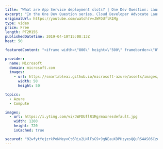 ```yaml
---
title: "What are App Service deployment slots? | One Dev Question: Laurent Bugnion"
excerpt: "In the One Dev Question series, Cloud Developer Advocate Laurent Bugnion explains various development features of Azure. In this video, Laurent explains what App Service deployment slots are.   Get more information at: http://gslb.ch/297c-onedevquestion  Create your free Azure account today: https://aka.ms/TryAzure1"
originalUrl: https://youtube.com/watch?v=JWFDUflR1Mg
type: video
price: Free
length: PT2M15S
publishedDateTime: 2019-04-10T15:08:13Z
heat: 50

featuredContent: "<iframe width=\"800\" height=\"500\" frameborder=\"0\" src=\"https://www.youtube.com/embed/JWFDUflR1Mg\" allow=\"accelerometer; autoplay; encrypted-media; gyroscope; picture-in-picture\" allowfullscreen></iframe>"

provider:
  name: Microsoft
  domain: microsoft.com
  images:
    - url: https://smartableai.github.io/microsoft-azure/assets/images/organizations/microsoft.com-50x50.jpg
      width: 50
      height: 50

topics:
  - Azure
  - Compute

images:
  - url: https://i.ytimg.com/vi/JWFDUflR1Mg/maxresdefault.jpg
    width: 1280
    height: 720
    isCached: true

secured: "92wfytYejzrkPoNMeyvCt6Riu2LNlFsG9+9gNEauXDPHzyesQQuRS4AS06Czd39rSnOEuZGAe7WegvBNwyPRzPmvwE6taScPM5yqbrxM8WNAhVNjtojM5dOfJABmMG+oyQT9e61Gy1cAnLnjtdLhHYO9cZcglQiB+jMRsnes2fZ9+I3cMJmegkdBu6LJnRMKjyc2SJ9rYkGvmuJUOCYCBjExIiVb13DP2q4MficUbnLB0IAO5Ybc2FOi+GB5SAP4bjOEB++qym+a/vB5bvni64r4nfnNOIk2dkdM6K6cbDdB4sV28GNeMp5tTKtonzGTWPHGCwVDZoitaGh8VyL4D6lG1jtvp8r34LA+qqA7BxZjAEY5vrKcUPru6QpsKmtqHkA8NOn9U7Hz7PUhAVTvwgwp7OW275E+tJgZdFQZVyQ=;iqI+6uKzFsby7GdHMEDQTA=="
---
```


